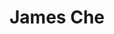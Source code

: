 ---
layout:     post
title:      "James Che"
description: "Vice President Internal"
header-img: "img/officers/james.jpg"
email: "vpi@bruinegsa.org"
active: true
---